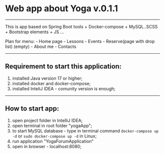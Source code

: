 # Web app about Yoga v.0.1.1
---
This is app based on Spring Boot tools + Docker-compose + MySQL..SCSS + Bootstrap elements + JS ...

Plan for menu:
    - Home page
    - Lessons
    - Events
    - Reserve(page with drop list) (empty)
    - About me
    - Contacts

---
## Requirement to start this application:
1. installed Java version 17 or higher;
2. installed docker and docker-compose;
3. installed InteliJ IDEA - comunity version is enough;

___

## How to start app: 

1. open project folder in IntelliJ IDEA;
2. open terminal in root folder "yogaApp";
3. to start MySQL database - type in terminal command  `docker-compose up -d` or `sudo docker-compose up -d` in Linux;
4. run application "YogaForumApplication"
5. open in browser - localhost:8080;
